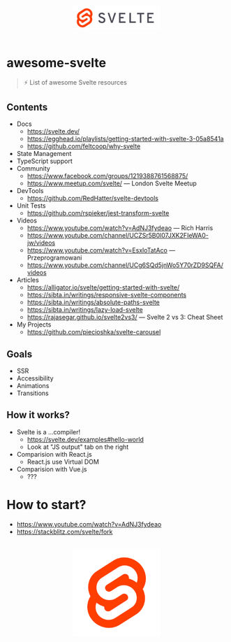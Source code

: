 <p align="center">
  <br>
  <img width="200" src="./images/logo-svelte-full.svg" alt="svelte full logo">
  <br>
  <br>
</p>

# awesome-svelte

> ⚡ List of awesome Svelte resources

## Contents

* Docs
    + <https://svelte.dev/>
    + <https://egghead.io/playlists/getting-started-with-svelte-3-05a8541a>
    + <https://github.com/feltcoop/why-svelte>
* State Management
* TypeScript support
* Community
    + <https://www.facebook.com/groups/1219388761568875/>
    + <https://www.meetup.com/svelte/> — London Svelte Meetup
* DevTools
    + <https://github.com/RedHatter/svelte-devtools>
* Unit Tests
    + <https://github.com/rspieker/jest-transform-svelte>
* Videos
    + <https://www.youtube.com/watch?v=AdNJ3fydeao> — Rich Harris
    + <https://www.youtube.com/channel/UCZSr5B0l07JXK2FIeWA0-jw/videos>
    + <https://www.youtube.com/watch?v=EsxloTatAco> — Przeprogramowani
    + <https://www.youtube.com/channel/UCg6SQd5jnWo5Y70rZD9SQFA/videos>
* Articles
    + <https://alligator.io/svelte/getting-started-with-svelte/>
    + <https://sibta.in/writings/responsive-svelte-components>
    + <https://sibta.in/writings/absolute-paths-svelte>
    + <https://sibta.in/writings/lazy-load-svelte>
    + <https://rajasegar.github.io/svelte2vs3/> — Svelte 2 vs 3: Cheat Sheet
* My Projects
    + <https://github.com/piecioshka/svelte-carousel>

## Goals

* SSR
* Accessibility
* Animations
* Transitions

## How it works?

* Svelte is a ...compiler!
    + <https://svelte.dev/examples#hello-world>
    + Look at "JS output" tab on the right
* Comparision with React.js
    + React.js use Virtual DOM
* Comparision with Vue.js
    + ???

# How to start?

* <https://www.youtube.com/watch?v=AdNJ3fydeao>
* <https://stackblitz.com/svelte/fork>

<p align="center">
  <br>
  <img width="200" src="./images/logo-svelte.svg" alt="svelte logo">
  <br>
  <br>
</p>
